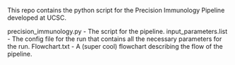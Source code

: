 This repo contains the python script for the Precision Immunology Pipeline developed at UCSC.

precision_immunology.py - The script for the pipeline.
input_parameters.list - The config file for the run that contains all the necessary parameters for the run.
Flowchart.txt - A (super cool) flowchart describing the flow of the pipeline.
